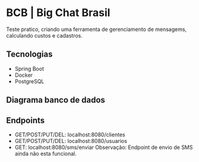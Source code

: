 # BCB | Big Chat Brasil

Teste pratico, criando uma ferramenta de gerenciamento de mensagems, calculando custos e cadastros.

## Tecnologias
- Spring Boot
- Docker
- PostgreSQL

## Diagrama banco de dados

## Endpoints
- GET/POST/PUT/DEL: localhost:8080/clientes
- GET/POST/PUT/DEL: localhost:8080/usuarios
- GET: localhost:8080/sms/enviar
 Observação: Endpoint de envio de SMS ainda não esta funcional.